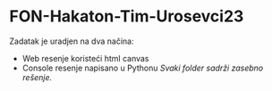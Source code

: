 # FON-Hakaton-Tim-Urosevci23
Zadatak je uradjen na dva načina: 
 * Web resenje koristeći html canvas
 * Console resenje napisano u Pythonu
*Svaki folder sadrži zasebno rešenje.*
